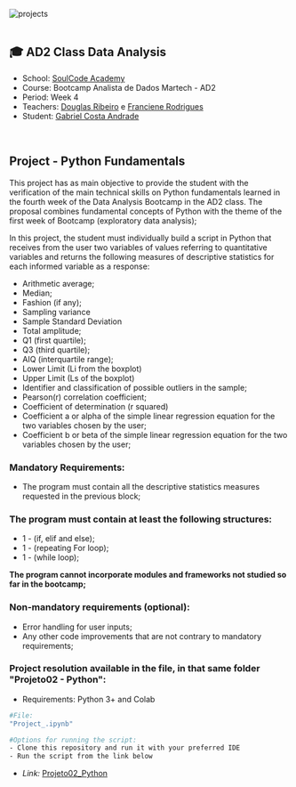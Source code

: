 ![projects](https://github.com/GaabrielCoosta/SoulCodeAcademy/assets/108695592/c5a5df1f-7002-44b6-a1f3-efb4197ae6c7)
<br>
<br>

## :mortar_board: AD2 Class Data Analysis

- School: [SoulCode Academy](https://soulcode.com/)
- Course: Bootcamp Analista de Dados Martech - AD2
- Period: Week 4
- Teachers: [Douglas Ribeiro](https://www.linkedin.com/in/douglas-almeida-ribeiro/) e [Franciene Rodrigues](https://www.linkedin.com/in/francianerod/)
- Student: [Gabriel Costa Andrade](https://www.linkedin.com/in/gabriel-costa-andrade-590a17227/)
<br>

## Project - Python Fundamentals
This project has as main objective to provide the student with the verification of the main technical skills on Python fundamentals learned in the fourth week of the Data Analysis Bootcamp in the AD2 class. The proposal combines fundamental concepts of Python with the theme of the first week of Bootcamp (exploratory data analysis);

In this project, the student must individually build a script in Python that receives from the user two variables of values ​​referring to quantitative variables and returns the following measures of descriptive statistics for each informed variable as a response:
- Arithmetic average;
- Median;
- Fashion (if any);
- Sampling variance
- Sample Standard Deviation
- Total amplitude;
- Q1 (first quartile);
- Q3 (third quartile);
- AIQ (interquartile range);
- Lower Limit (Li from the boxplot)
- Upper Limit (Ls of the boxplot)
- Identifier and classification of possible outliers in the sample;
- Pearson(r) correlation coefficient;
- Coefficient of determination (r squared)
- Coefficient a or alpha of the simple linear regression equation for the two variables chosen by the user;
- Coefficient b or beta of the simple linear regression equation for the two variables chosen by the user;
  
### Mandatory Requirements:
- The program must contain all the descriptive statistics measures requested in the previous block;
 
### The program must contain at least the following structures:
- 1 - (if, elif and else);
- 1 - (repeating For loop);
- 1 - (while loop);

**The program cannot incorporate modules and frameworks not studied so far in the bootcamp;**

### Non-mandatory requirements (optional):
- Error handling for user inputs;
- Any other code improvements that are not contrary to mandatory requirements;

### Project resolution available in the file, in that same folder "Projeto02 - Python":
- Requirements: Python 3+ and Colab
```bash
#File: 
"Project_.ipynb"

#Options for running the script:
- Clone this repository and run it with your preferred IDE
- Run the script from the link below
```
- *Link:*
[Projeto02_Python](https://colab.research.google.com/drive/1uTDc1ksBklwluALeCJsT7YVwWEY5iGjE?usp=sharing)







